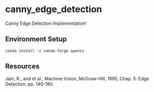 # canny_edge_detection

Canny Edge Detection Implementation! 

## Environment Setup
```conda install -c conda-forge opencv```

## Resources

Jain, R., and et al., Machine Vision, McGraw-Hill, 1995, Chap. 5: Edge Detection, pp. 140–180.
